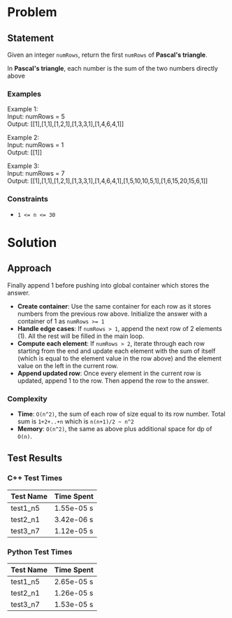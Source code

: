 # Problem

## Statement
Given an integer `numRows`, return the first `numRows` of __Pascal's triangle__.

In __Pascal's triangle__, each number is the sum of the two numbers directly above

### Examples
Example 1: \
Input: numRows = 5 \
Output: [[1],[1,1],[1,2,1],[1,3,3,1],[1,4,6,4,1]]

Example 2: \
Input: numRows = 1 \
Output: [[1]]

Example 3: \
Input: numRows = 7 \
Output: [[1],[1,1],[1,2,1],[1,3,3,1],[1,4,6,4,1],[1,5,10,10,5,1],[1,6,15,20,15,6,1]]


### Constraints
- `1 <= n <= 30`


# Solution

## Approach
 Finally append 1 before pushing into global container which stores the answer.
- __Create container__: Use the same container for each row as it stores numbers from the previous row above. Initialize the answer with a container of 1 as `numRows >= 1`
- __Handle edge cases__: If `numRows > 1`, append the next row of 2 elements (1). All the rest will be filled in the main loop. 
- __Compute each element__: If `numRows > 2`, iterate through each row starting from the end and update each element with the sum of itself (which is equal to the element value in the row above) and the element value on the left in the current row.
- __Append updated row__: Once every element in the current row is updated, append 1 to the row. Then append the row to the answer.

### Complexity
- __Time__: `O(n^2)`, the sum of each row of size equal to its row number. Total sum is `1+2+..+n` which is `n(n+1)/2 ~ n^2`
- __Memory__: `O(n^2)`, the same as above plus additional space for dp of `O(n)`.

## Test Results

### C++ Test Times
| Test Name | Time Spent |
| --- | --- |
| test1_n5 | 1.55e-05 s |
| test2_n1 | 3.42e-06 s |
| test3_n7 | 1.12e-05 s |

### Python Test Times
| Test Name | Time Spent |
| --- | --- |
| test1_n5 | 2.65e-05 s |
| test2_n1 | 1.26e-05 s |
| test3_n7 | 1.53e-05 s |


